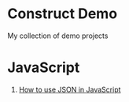 # Construct Demo
My collection of demo projects

# JavaScript

1. [How to use JSON in JavaScript](javascript/001-how-to-use-json-in-javascript)
